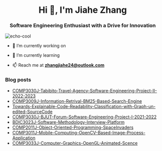 <h1 align="center">Hi 👋, I'm Jiahe Zhang</h1>


<h3 align="center">Software Engineering Enthusiast with a Drive for Innovation</h3>

<p align="left"> <img src="https://komarev.com/ghpvc/?username=zjhM3l&label=Profile%20views&color=0e75b6&style=flat" alt="echo-cool" /> </p>


<!-- <p align="left"> <a href="https://github.com/ryo-ma/github-profile-trophy"><img src="https://github-profile-trophy.vercel.app/?username=zjhM3l" alt="zjhM3l" /></a> </p>
 -->
- 🔭 I’m currently working on 

- 🌱 I’m currently learning 

- 📫 Reach me at **zhangjiahe24@outlook.com**

### Blog posts
<!-- BLOG-POST-LIST:START -->
- [COMP3030J-Tabibito-Travel-Agency-Software-Engineering-Project-II-2022-2023](https://github.com/zjhM3l/COMP3030J-Tabibito-Travel-Agency-Software-Engineering-Project-II-2022-2023)
- [COMP3009J-Information-Retrival-BM25-Based-Search-Engine](https://github.com/zjhM3l/COMP3009J-Information-Retrival-BM25-Based-Search-Engine)
- [Towards-Explainable-Code-Readability-Classification-with-Graph-un-edited-SourceCode](https://github.com/zjhM3l/Towards-Explainable-Code-Readability-Classification-with-Graph-un-edited-SourceCode)
- [COMP3030J-BJUT-Forum-Software-Engineering-Project-I-2021-2022](https://github.com/zjhM3l/COMP3030J-BJUT-Forum-Software-Engineering-Project-I-2021-2022)
- [BDIC3023J-Software-Methodology-Interview-Platform](https://github.com/zjhM3l/BDIC3023J-Software-Methodology-Interview-Platform)
- [COMP2011J-Object-Oriented-Programming-SpaceInvaders](https://github.com/zjhM3l/COMP2011J-Object-Oriented-Programming-SpaceInvaders)
- [COMP3011J-Mobile-Computing-OpenCV-Based-Image-Process-Application](https://github.com/zjhM3l/COMP3011J-Mobile-Computing-OpenCV-Based-Image-Process-Application)
- [COMP3033J-Computer-Graphics-OpenGL-Animated-Scence](https://github.com/zjhM3l/COMP3033J-Computer-Graphics-OpenGL-Animated-Scence)
<!-- BLOG-POST-LIST:END -->

